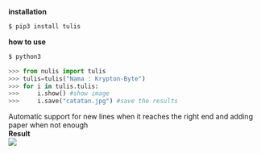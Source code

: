 <b> installation</b>
```bash
$ pip3 install tulis
```
<b> how to use</b>
```bash
$ python3
```
```python
>>> from nulis import tulis
>>> tulis=tulis("Nama : Krypton-Byte")
>>> for i in tulis.tulis:
>>>     i.show() #show image
>>>     i.save("catatan.jpg") #save the results
```
Automatic support for new lines when it reaches the right end and adding paper when not enough<br>
<b>Result</b><br>
<img src="catatan.jpg">
